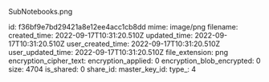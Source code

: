 SubNotebooks.png

id: f36bf9e7bd29421a8e12ee4acc1cb8dd
mime: image/png
filename: 
created_time: 2022-09-17T10:31:20.510Z
updated_time: 2022-09-17T10:31:20.510Z
user_created_time: 2022-09-17T10:31:20.510Z
user_updated_time: 2022-09-17T10:31:20.510Z
file_extension: png
encryption_cipher_text: 
encryption_applied: 0
encryption_blob_encrypted: 0
size: 4704
is_shared: 0
share_id: 
master_key_id: 
type_: 4